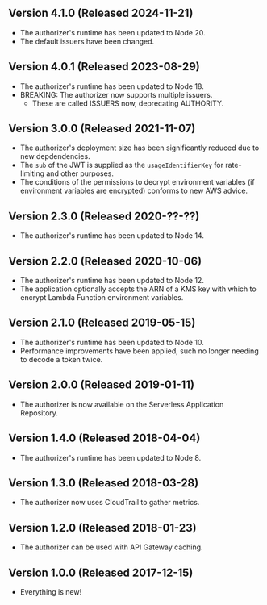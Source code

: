 ## Version 4.1.0 (Released 2024-11-21)

- The authorizer's runtime has been updated to Node 20.
- The default issuers have been changed.

## Version 4.0.1 (Released 2023-08-29)

- The authorizer's runtime has been updated to Node 18.
- BREAKING: The authorizer now supports multiple issuers.
  - These are called ISSUERS now, deprecating AUTHORITY.

## Version 3.0.0 (Released 2021-11-07)

- The authorizer's deployment size has been significantly reduced due to new depdendencies.
- The `sub` of the JWT is supplied as the `usageIdentifierKey` for rate-limiting and other purposes.
- The conditions of the permissions to decrypt environment variables (if environment variables are encrypted) conforms to new AWS advice.

## Version 2.3.0 (Released 2020-??-??)

- The authorizer's runtime has been updated to Node 14.

## Version 2.2.0 (Released 2020-10-06)

- The authorizer's runtime has been updated to Node 12.
- The application optionally accepts the ARN of a KMS key with which to encrypt Lambda Function environment variables.

## Version 2.1.0 (Released 2019-05-15)

- The authorizer's runtime has been updated to Node 10.
- Performance improvements have been applied, such no longer needing to decode a token twice.

## Version 2.0.0 (Released 2019-01-11)

- The authorizer is now available on the Serverless Application Repository.

## Version 1.4.0 (Released 2018-04-04)

- The authorizer's runtime has been updated to Node 8.

## Version 1.3.0 (Released 2018-03-28)

- The authorizer now uses CloudTrail to gather metrics.

## Version 1.2.0 (Released 2018-01-23)

- The authorizer can be used with API Gateway caching.

## Version 1.0.0 (Released 2017-12-15)

- Everything is new!
